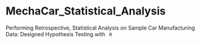 # MechaCar_Statistical_Analysis
Performing Retrospective, Statistical Analysis on Sample Car Manufacturing Data:  Designed Hypothesis Testing with ` R` 
